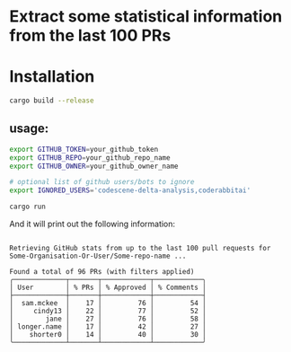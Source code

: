 # Extract some statistical information from the last 100 PRs

# Installation

```bash
cargo build --release
```


## usage:
```bash
export GITHUB_TOKEN=your_github_token
export GITHUB_REPO=your_github_repo_name
export GITHUB_OWNER=your_github_owner_name

# optional list of github users/bots to ignore
export IGNORED_USERS='codescene-delta-analysis,coderabbitai'

cargo run

```

And it will print out the following information:
```text

Retrieving GitHub stats from up to the last 100 pull requests for Some-Organisation-Or-User/Some-repo-name ...

Found a total of 96 PRs (with filters applied)
╭─────────────┬───────┬────────────┬────────────╮
│ User        │ % PRs │ % Approved │ % Comments │
├─────────────┼───────┼────────────┼────────────┤
│  sam.mckee  │    17 │         76 │         54 │
│     cindy13 │    22 │         77 │         52 │
│        jane │    27 │         76 │         58 │
│ longer.name │    17 │         42 │         27 │
│    shorter0 │    14 │         40 │         30 │
╰─────────────┴───────┴────────────┴────────────╯
```
